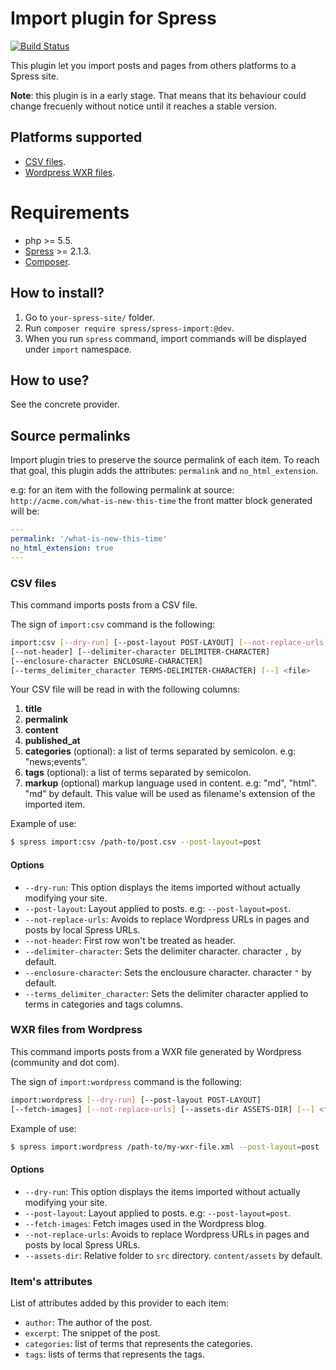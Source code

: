 Import plugin for Spress
========================
[![Build Status](https://travis-ci.org/spress/Spress-import.svg?branch=master)](https://travis-ci.org/spress/Spress-import)

This plugin let you import posts and pages from others platforms to a Spress site.

**Note**: this plugin is in a early stage. That means that its behaviour could change
frecuenly without notice until it reaches a stable version.

## Platforms supported
* [CSV files](#csv-files).
* [Wordpress WXR files](#wordpress-wxr-files).

# Requirements
* php >= 5.5.
* [Spress](http://spress.yosymfony.com) >= 2.1.3.
* [Composer](https://getcomposer.org/).

## How to install?
1. Go to `your-spress-site/` folder.
2. Run `composer require spress/spress-import:@dev`.
3. When you run `spress` command, import commands will be displayed under `import` namespace.

## How to use?
See the concrete provider.

## Source permalinks
Import plugin tries to preserve the source permalink of each item. To reach that
goal, this plugin adds the attributes: `permalink` and `no_html_extension`.

e.g: for an item with the following permalink at source: `http://acme.com/what-is-new-this-time`
the front matter block generated will be:

```yaml
---
permalink: '/what-is-new-this-time'
no_html_extension: true
---
```

### CSV files
This command imports posts from a CSV file.

The sign of `import:csv` command is the following:

```bash
import:csv [--dry-run] [--post-layout POST-LAYOUT] [--not-replace-urls]
[--not-header] [--delimiter-character DELIMITER-CHARACTER]
[--enclosure-character ENCLOSURE-CHARACTER]
[--terms_delimiter_character TERMS-DELIMITER-CHARACTER] [--] <file>
```

Your CSV file will be read in with the following columns:

1. **title**
2. **permalink**
3. **content**
4. **published_at**
5. **categories** (optional): a list of terms separated by semicolon. e.g:
"news;events".
6. **tags** (optional): a list of terms separated by semicolon.
7. **markup** (optional) markup language used in content. e.g: "md", "html".
"md" by default. This value will be used as filename's extension of the imported item.

Example of use:
```bash
$ spress import:csv /path-to/post.csv --post-layout=post
```
#### Options
* `--dry-run`: This option displays the items imported without actually modifying your site.
* `--post-layout`: Layout applied to posts. e.g: `--post-layout=post`.
* `--not-replace-urls`: Avoids to replace Wordpress URLs in pages and posts by local Spress URLs.
* `--not-header`: First row won't be treated as header.
* `--delimiter-character`: Sets the delimiter character. character `,` by default.
* `--enclosure-character`: Sets the enclousure character. character `"` by default.
* `--terms_delimiter_character`: Sets the delimiter character applied to terms in categories and tags columns.


### WXR files from Wordpress
This command imports posts from a WXR file generated by Wordpress (community and dot com).

The sign of `import:wordpress` command is the following:

```bash
import:wordpress [--dry-run] [--post-layout POST-LAYOUT]
[--fetch-images] [--not-replace-urls] [--assets-dir ASSETS-DIR] [--] <file>
```
Example of use:
```bash
$ spress import:wordpress /path-to/my-wxr-file.xml --post-layout=post
```
#### Options
* `--dry-run`: This option displays the items imported without actually modifying your site.
* `--post-layout`: Layout applied to posts. e.g: `--post-layout=post`.
* `--fetch-images`: Fetch images used in the Wordpress blog.
* `--not-replace-urls`: Avoids to replace Wordpress URLs in pages and posts by local Spress URLs.
* `--assets-dir`: Relative folder to `src` directory. `content/assets` by default.

### Item's attributes
List of attributes added by this provider to each item:

* `author`: The author of the post.
* `excerpt`: The snippet of the post.
* `categories`: list of terms that represents the categories.
* `tags`: lists of terms that represents the tags.
